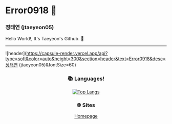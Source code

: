 # Error0918 👋
### 정태연 (jtaeyeon05)

Hello World!, It's Taeyeon's Github. 👋

---

![header](https://capsule-render.vercel.app/api?type=soft&color=auto&height=300&section=header&text=Error0918&desc=정태연 (jtaeyeon05)&fontSize=60)

<div align=center>

### 📚 Languages!

[![Top Langs](https://github-readme-stats.vercel.app/api/top-langs/?username=error0918&langs_count=8)](https://github.com/error0918/github-readme-stats)

### 🌐 Sites

[Homepage](https://error0918.github.io/)

</div>
